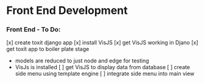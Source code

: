 # Front End Development 

### Front End - To Do:
[x] create toxit django app
[x] install VisJS 
[x] get VisJS working in Djano
[x] get toxit app to boiler plate stage 
  - models are reduced to just node and edge for testing
  - VisJs is installed 
[ ] get VisJS to display data from database
[ ] create side menu using template engine
[ ] integrate side menu into main view
